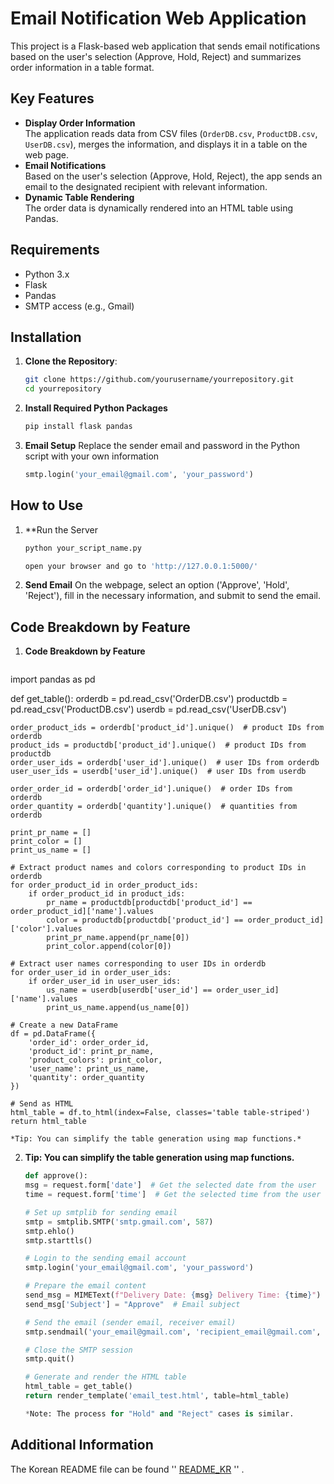 # Email Notification Web Application

This project is a Flask-based web application that sends email notifications based on the user's selection (Approve, Hold, Reject) and summarizes order information in a table format.

## Key Features

- **Display Order Information**  
    The application reads data from CSV files (`OrderDB.csv`, `ProductDB.csv`, `UserDB.csv`), merges the information, and displays it in a table on the web page.
- **Email Notifications**  
    Based on the user's selection (Approve, Hold, Reject), the app sends an email to the designated recipient with relevant information.
- **Dynamic Table Rendering**  
    The order data is dynamically rendered into an HTML table using Pandas.

## Requirements

- Python 3.x
- Flask
- Pandas
- SMTP access (e.g., Gmail)

## Installation

1. **Clone the Repository**:
   ```bash
   git clone https://github.com/yourusername/yourrepository.git
   cd yourrepository
2. **Install Required Python Packages**
    ```bash
    pip install flask pandas
3. **Email Setup**
    Replace the sender email and password in the Python script with your own information
    ```python
    smtp.login('your_email@gmail.com', 'your_password')

## How to Use

1. **Run the Server
    ```bash
    python your_script_name.py

    open your browser and go to 'http://127.0.0.1:5000/'

2. **Send Email**
    On the webpage, select an option ('Approve', 'Hold', 'Reject'), fill in the necessary information, and submit to send the email.

## Code Breakdown by Feature

1. **Code Breakdown by Feature**
    ```pyhon
import pandas as pd

def get_table():
    orderdb = pd.read_csv('OrderDB.csv')
    productdb = pd.read_csv('ProductDB.csv')
    userdb = pd.read_csv('UserDB.csv')

    order_product_ids = orderdb['product_id'].unique()  # product IDs from orderdb
    product_ids = productdb['product_id'].unique()  # product IDs from productdb
    order_user_ids = orderdb['user_id'].unique()  # user IDs from orderdb
    user_user_ids = userdb['user_id'].unique()  # user IDs from userdb

    order_order_id = orderdb['order_id'].unique()  # order IDs from orderdb
    order_quantity = orderdb['quantity'].unique()  # quantities from orderdb

    print_pr_name = []
    print_color = []
    print_us_name = []

    # Extract product names and colors corresponding to product IDs in orderdb
    for order_product_id in order_product_ids:
        if order_product_id in product_ids:
            pr_name = productdb[productdb['product_id'] == order_product_id]['name'].values
            color = productdb[productdb['product_id'] == order_product_id]['color'].values
            print_pr_name.append(pr_name[0])
            print_color.append(color[0])

    # Extract user names corresponding to user IDs in orderdb
    for order_user_id in order_user_ids:
        if order_user_id in user_user_ids:
            us_name = userdb[userdb['user_id'] == order_user_id]['name'].values
            print_us_name.append(us_name[0])

    # Create a new DataFrame
    df = pd.DataFrame({
        'order_id': order_order_id,
        'product_id': print_pr_name,
        'product_colors': print_color,
        'user_name': print_us_name,
        'quantity': order_quantity
    })

    # Send as HTML
    html_table = df.to_html(index=False, classes='table table-striped')
    return html_table

    *Tip: You can simplify the table generation using map functions.*

2. **Tip: You can simplify the table generation using map functions.**

    ```python
    def approve():
    msg = request.form['date']  # Get the selected date from the user
    time = request.form['time']  # Get the selected time from the user

    # Set up smtplib for sending email
    smtp = smtplib.SMTP('smtp.gmail.com', 587)
    smtp.ehlo()
    smtp.starttls()

    # Login to the sending email account
    smtp.login('your_email@gmail.com', 'your_password')

    # Prepare the email content
    send_msg = MIMEText(f"Delivery Date: {msg} Delivery Time: {time}")
    send_msg['Subject'] = "Approve"  # Email subject

    # Send the email (sender email, receiver email)
    smtp.sendmail('your_email@gmail.com', 'recipient_email@gmail.com', send_msg.as_string())

    # Close the SMTP session
    smtp.quit()

    # Generate and render the HTML table
    html_table = get_table()
    return render_template('email_test.html', table=html_table)

    *Note: The process for "Hold" and "Reject" cases is similar.


## Additional Information

The Korean README file can be found '' [README_KR](https://github.com/leedaeun31/automatic-e-mail-system/blob/min/README_EN.md) '' .
